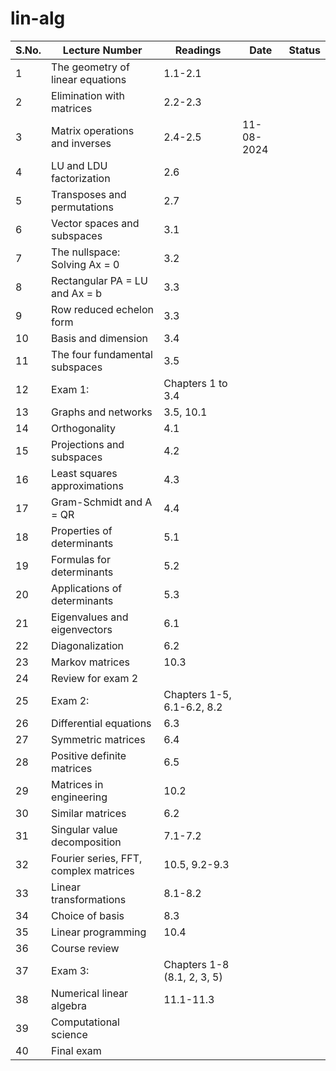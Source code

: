 # lin-alg

| S.No. | Lecture Number                        | Readings                    | Date       | Status |
|-------|---------------------------------------|-----------------------------|------------|--------|
| 1     | The geometry of linear equations      | 1.1-2.1                     |            |        |
| 2     | Elimination with matrices             | 2.2-2.3                     |            |        |
| 3     | Matrix operations and inverses        | 2.4-2.5                     | 11-08-2024 |        |
| 4     | LU and LDU factorization              | 2.6                         |            |        |
| 5     | Transposes and permutations           | 2.7                         |            |        |
| 6     | Vector spaces and subspaces           | 3.1                         |            |        |
| 7     | The nullspace: Solving Ax = 0         | 3.2                         |            |        |
| 8     | Rectangular PA = LU and Ax = b        | 3.3                         |            |        |
| 9     | Row reduced echelon form              | 3.3                         |            |        |
| 10    | Basis and dimension                   | 3.4                         |            |        |
| 11    | The four fundamental subspaces        | 3.5                         |            |        |
| 12    | Exam 1:                               | Chapters 1 to 3.4           |            |        |
| 13    | Graphs and networks                   | 3.5, 10.1                   |            |        |
| 14    | Orthogonality                         | 4.1                         |            |        |
| 15    | Projections and subspaces             | 4.2                         |            |        |
| 16    | Least squares approximations          | 4.3                         |            |        |
| 17    | Gram-Schmidt and A = QR               | 4.4                         |            |        |
| 18    | Properties of determinants            | 5.1                         |            |        |
| 19    | Formulas for determinants             | 5.2                         |            |        |
| 20    | Applications of determinants          | 5.3                         |            |        |
| 21    | Eigenvalues and eigenvectors          | 6.1                         |            |        |
| 22    | Diagonalization                       | 6.2                         |            |        |
| 23    | Markov matrices                       | 10.3                        |            |        |
| 24    | Review for exam 2                     |                             |            |        |
| 25    | Exam 2:                               | Chapters 1-5, 6.1-6.2, 8.2  |            |        |
| 26    | Differential equations                | 6.3                         |            |        |
| 27    | Symmetric matrices                    | 6.4                         |            |        |
| 28    | Positive definite matrices            | 6.5                         |            |        |
| 29    | Matrices in engineering               | 10.2                        |            |        |
| 30    | Similar matrices                      | 6.2                         |            |        |
| 31    | Singular value decomposition          | 7.1-7.2                     |            |        |
| 32    | Fourier series, FFT, complex matrices | 10.5, 9.2-9.3               |            |        |
| 33    | Linear transformations                | 8.1-8.2                     |            |        |
| 34    | Choice of basis                       | 8.3                         |            |        |
| 35    | Linear programming                    | 10.4                        |            |        |
| 36    | Course review                         |                             |            |        |
| 37    | Exam 3:                               | Chapters 1-8 (8.1, 2, 3, 5) |            |        |
| 38    | Numerical linear algebra              | 11.1-11.3                   |            |        |
| 39    | Computational science                 |                             |            |        |
| 40    | Final exam                            |                             |            |        |

